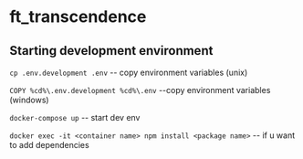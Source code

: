 # ft_transcendence


## Starting development environment
```cp .env.development .env``` -- copy environment variables (unix)

```COPY %cd%\.env.development %cd%\.env``` --copy environment variables (windows)

```docker-compose up``` -- start dev env 

```docker exec -it <container name> npm install <package name>```  -- if u want to add dependencies